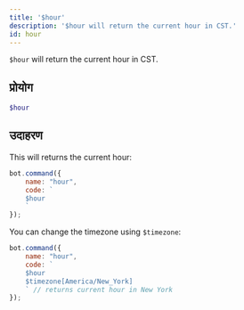 ```yaml
---
title: '$hour'
description: '$hour will return the current hour in CST.'
id: hour
---
```


`$hour` will return the current hour in CST.

## प्रोयोग

```php
$hour
```

## उदाहरण

This will returns the current hour:

```javascript
bot.command({
    name: "hour",
    code: `
    $hour
    `
});
```

You can change the timezone using `$timezone`:

```javascript
bot.command({
    name: "hour",
    code: `
    $hour 
    $timezone[America/New_York]
    ` // returns current hour in New York
});
```